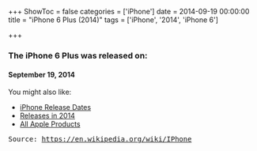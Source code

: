 +++
ShowToc = false
categories = ['iPhone']
date = 2014-09-19 00:00:00
title = "iPhone 6 Plus (2014)"
tags = ['iPhone', '2014', 'iPhone 6']

+++

### The iPhone 6 Plus was released on: 
#### September 19, 2014


<!--more-->


    
You might also like:

- [iPhone Release Dates](https://AppleReleaseDate.com//categories/iphone/)
- [Releases in 2014](https://AppleReleaseDate.com//tags/2014/)
- [All Apple Products](https://AppleReleaseDate.com//categories/)



<kbd> Source: https://en.wikipedia.org/wiki/IPhone</kbd>

